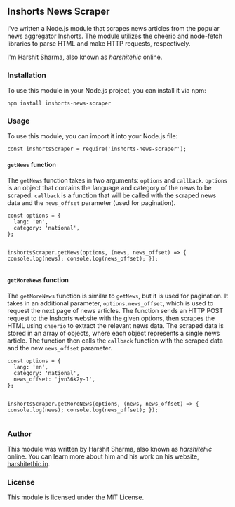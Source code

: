 <h2>Inshorts News Scraper</h2>
<p>I've written a Node.js module that scrapes news articles from the popular news aggregator Inshorts. The module utilizes the cheerio and node-fetch libraries to parse HTML and make HTTP requests, respectively.</p>
<p>I'm Harshit Sharma, also known as <em>harshitehic</em> online.</p>
<h3>Installation</h3>
<p>To use this module in your Node.js project, you can install it via npm:</p>
<pre><code>npm install inshorts-news-scraper</code></pre>
<h3>Usage</h3>
<p>To use this module, you can import it into your Node.js file:</p>
<pre><code>const inshortsScraper = require('inshorts-news-scraper');</code></pre>
<h4><code>getNews</code> function</h4>
<p>The <code>getNews</code> function takes in two arguments: <code>options</code> and <code>callback</code>. <code>options</code> is an object that contains the language and category of the news to be scraped. <code>callback</code> is a function that will be called with the scraped news data and the <code>news_offset</code> parameter (used for pagination).</p>
<pre><code>const options = {
  lang: 'en',
  category: 'national',
};

inshortsScraper.getNews(options, (news, news_offset) =&gt; {
  console.log(news);
  console.log(news_offset);
});
</code></pre>
<h4><code>getMoreNews</code> function</h4>
<p>The <code>getMoreNews</code> function is similar to <code>getNews</code>, but it is used for pagination. It takes in an additional parameter, <code>options.news_offset</code>, which is used to request the next page of news articles. The function sends an HTTP POST request to the Inshorts website with the given options, then scrapes the HTML using <code>cheerio</code> to extract the relevant news data. The scraped data is stored in an array of objects, where each object represents a single news article. The function then calls the <code>callback</code> function with the scraped data and the new <code>news_offset</code> parameter.</p>
<pre><code>const options = {
  lang: 'en',
  category: 'national',
  news_offset: 'jvn36k2y-1',
};

inshortsScraper.getMoreNews(options, (news, news_offset) =&gt; {
  console.log(news);
  console.log(news_offset);
});
</code></pre>
<h3>Author</h3>
<p>This module was written by Harshit Sharma, also known as <em>harshitehic</em> online. You can learn more about him and his work on his website, <a href="https://harshitethic.in/">harshitethic.in</a>.</p>
<h3>License</h3>
<p>This module is licensed under the MIT License.</p>
